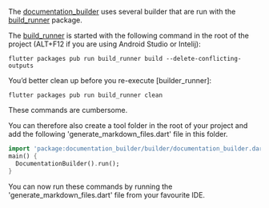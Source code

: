[//]: # (This file was generated from: doc/template/05-Generating-Documentation-Files.mdt using the documentation_builder package on: 2021-09-10 19:47:13.946927.)
<a id='lib-builder-documentation-builder-dart-documentationbuilder-run'></a>The [documentation_builder](https://pub.dev/packages/documentation_builder) uses several builder that are run with the [build_runner](https://pub.dev/packages/build_runner) package.

The [build_runner](https://pub.dev/packages/build_runner) is started with the following command in the root of the project (ALT+F12 if you are using Android Studio or Intelij):
```
flutter packages pub run build_runner build --delete-conflicting-outputs
```

You’d better clean up before you re-execute [builder_runner]:
```
flutter packages pub run build_runner clean
```


These commands are cumbersome.

You can therefore also create a tool folder in the root of your project and add the following 'generate_markdown_files.dart' file in this folder.

<a id='tool-generate-markdown-files-dart'></a>
```dart
import 'package:documentation_builder/builder/documentation_builder.dart';main() {
  DocumentationBuilder().run();
}
```


You can now run these commands by running the 'generate_markdown_files.dart' file from your favourite IDE.
